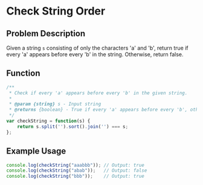 # Check String Order

## Problem Description

Given a string `s` consisting of only the characters 'a' and 'b', return true if every 'a' appears before every 'b' in the string. Otherwise, return false.

## Function

```javascript
/**
 * Check if every 'a' appears before every 'b' in the given string.
 *
 * @param {string} s - Input string
 * @returns {boolean} - True if every 'a' appears before every 'b', otherwise false
 */
var checkString = function(s) {
    return s.split('').sort().join('') === s;
};
```

## Example Usage

```javascript
console.log(checkString("aaabbb")); // Output: true
console.log(checkString("abab"));   // Output: false
console.log(checkString("bbb"));    // Output: true
```
